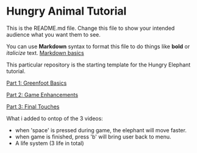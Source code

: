 # Hungry Animal Tutorial
This is the README.md file.
Change this file to show your intended audience what you want them to see.

You can use **Markdown** syntax to format this file to do things like **bold** or *italicize* text.
[Markdown basics](https://www.markdownguide.org/getting-started/)

This particular repository is the starting template for the Hungry Elephant tutorial.

[Part 1: Greenfoot Basics](https://youtu.be/zxaa3X0MihI)

[Part 2: Game Enhancements](https://youtu.be/TwID9i0Ey6o)

[Part 3: Final Touches](https://youtu.be/GT-eFwa4Abc)


What i added to ontop of the 3 videos:
- when 'space' is pressed during game, the elephant will move faster.
- when game is finished, press 'b' will bring user back to menu.
- A life system (3 life in total)
